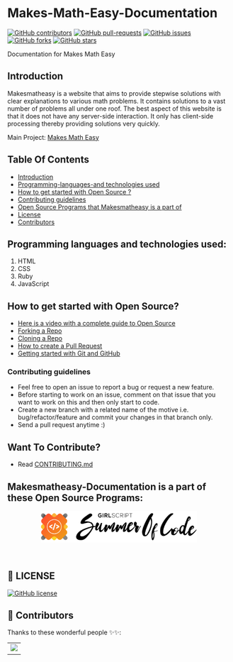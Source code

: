 # Makes-Math-Easy-Documentation

[![GitHub contributors](https://img.shields.io/github/contributors/sairish2001/makesmatheasy-documentation)](https://github.com/sairish2001/makesmatheasy-documentation/graphs/contributors/)
[![GitHub pull-requests](https://img.shields.io/github/issues-pr-raw/sairish2001/makesmatheasy-documentation?color=blue)](https://github.com/sairish2001/makesmatheasy-documentation/pulls/)
[![GitHub issues](https://img.shields.io/github/issues/sairish2001/makesmatheasy-documentation)](https://github.com/sairish2001/makesmatheasy-documentation/issues/)
[![GitHub forks](https://img.shields.io/github/forks/sairish2001/makesmatheasy-documentation?style=social)](https://github.com/sairish2001/makesmatheasy-documentation/network/members/)
[![GitHub stars](https://img.shields.io/github/stars/sairish2001/makesmatheasy-documentation?style=social)](https://github.com/sairish2001/makesmatheasy-documentation/stargazers/)

Documentation for Makes Math Easy

## Introduction

Makesmatheasy is a website that aims to provide stepwise solutions with clear explanations to various math problems. It contains solutions to a vast number of problems all under one roof. The best aspect of this website is that it does not have any server-side interaction. It only has client-side processing thereby providing solutions very quickly.

Main Project:
[Makes Math Easy](https://github.com/sairish2001/makesmatheasy.github.io/)

## Table Of Contents

- [Introduction](#Introduction)
- [Programming-languages-and technologies used](#Programming-languages-and-technologies-used)
- [How to get started with Open Source ?](#Resources)
- [Contributing guidelines](#Contributing-guidelines)
- [Open Source Programs that Makesmatheasy is a part of](#Open-Source-Programs)
- [License](#License)
- [Contributors](#Contributors)

## Programming languages and technologies used:

1. HTML
2. CSS
3. Ruby
4. JavaScript

## How to get started with Open Source?

- [Here is a video with a complete guide to Open Source](https://www.youtube.com/watch?v=yzeVMecydCE)
- [Forking a Repo](https://help.github.com/en/github/getting-started-with-github/fork-a-repo)
- [Cloning a Repo](https://help.github.com/en/desktop/contributing-to-projects/creating-a-pull-request)
- [How to create a Pull Request](https://opensource.com/article/19/7/create-pull-request-github)
- [Getting started with Git and GitHub](https://towardsdatascience.com/getting-started-with-git-and-github-6fcd0f2d4ac6)

### Contributing guidelines

- Feel free to open an issue to report a bug or request a new feature.
- Before starting to work on an issue, comment on that issue that you want to work on this and then only start to code.
- Create a new branch with a related name of the motive i.e. bug/refactor/feature and commit your changes in that branch only.
- Send a pull request anytime :)

## Want To Contribute?

- Read [CONTRIBUTING.md](/CONTRIBUTING.md)

## Makesmatheasy-Documentation is a part of these Open Source Programs:

<p align="center">
 <a>
 <img  width="70%" height="30%" src="https://raw.githubusercontent.com/GirlScriptSummerOfCode/MentorshipProgram/master/GSsoc%20Type%20Logo%20Black.png">

</p>

</br>

## 📜 LICENSE

[![GitHub license](https://img.shields.io/github/license/sairish2001/makesmatheasy-documentation?logo=github)](https://github.com/sairish2001/makesmatheasy-documentation/blob/main/LICENSE)

## 🌟 Contributors

Thanks to these wonderful people ✨✨:

<table>
	<tr>
		<td>
			<a href="https://github.com/sairish2001/makesmatheasy-documentation/graphs/contributors">
  				<img src="https://contrib.rocks/image?repo=sairish2001/makesmatheasy-documentation" />
			</a>
		</td>
	</tr>
</table>
